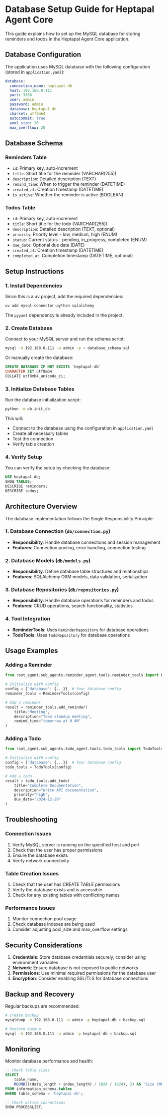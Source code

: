 # Database Setup Guide for Heptapal Agent Core

This guide explains how to set up the MySQL database for storing reminders and todos in the Heptapal Agent Core application.

## Database Configuration

The application uses MySQL database with the following configuration (stored in `application.yaml`):

```yaml
database:
  connection_name: heptapal-db
  host: 192.168.0.111
  port: 3306
  user: admin
  password: admin
  database: heptapal-db
  charset: utf8mb4
  autocommit: true
  pool_size: 10
  max_overflow: 20
```

## Database Schema

### Reminders Table
- `id`: Primary key, auto-increment
- `title`: Short title for the reminder (VARCHAR(255))
- `description`: Detailed description (TEXT)
- `remind_time`: When to trigger the reminder (DATETIME)
- `created_at`: Creation timestamp (DATETIME)
- `is_active`: Whether the reminder is active (BOOLEAN)

### Todos Table
- `id`: Primary key, auto-increment
- `title`: Short title for the todo (VARCHAR(255))
- `description`: Detailed description (TEXT, optional)
- `priority`: Priority level - low, medium, high (ENUM)
- `status`: Current status - pending, in_progress, completed (ENUM)
- `due_date`: Optional due date (DATE)
- `created_at`: Creation timestamp (DATETIME)
- `completed_at`: Completion timestamp (DATETIME, optional)

## Setup Instructions

### 1. Install Dependencies

Since this is a uv project, add the required dependencies:

```bash
uv add mysql-connector-python sqlalchemy
```

The `pyyaml` dependency is already included in the project.

### 2. Create Database

Connect to your MySQL server and run the schema script:

```bash
mysql -h 192.168.0.111 -u admin -p < database_schema.sql
```

Or manually create the database:

```sql
CREATE DATABASE IF NOT EXISTS `heptapal-db` 
CHARACTER SET utf8mb4 
COLLATE utf8mb4_unicode_ci;
```

### 3. Initialize Database Tables

Run the database initialization script:

```bash
python -m db.init_db
```

This will:
- Connect to the database using the configuration in `application.yaml`
- Create all necessary tables
- Test the connection
- Verify table creation

### 4. Verify Setup

You can verify the setup by checking the database:

```sql
USE heptapal-db;
SHOW TABLES;
DESCRIBE reminders;
DESCRIBE todos;
```

## Architecture Overview

The database implementation follows the Single Responsibility Principle:

### 1. Database Connection (`db/connection.py`)
- **Responsibility**: Handle database connections and session management
- **Features**: Connection pooling, error handling, connection testing

### 2. Database Models (`db/models.py`)
- **Responsibility**: Define database table structures and relationships
- **Features**: SQLAlchemy ORM models, data validation, serialization

### 3. Database Repositories (`db/repositories.py`)
- **Responsibility**: Handle database operations for reminders and todos
- **Features**: CRUD operations, search functionality, statistics

### 4. Tool Integration
- **ReminderTools**: Uses `ReminderRepository` for database operations
- **TodoTools**: Uses `TodoRepository` for database operations

## Usage Examples

### Adding a Reminder
```python
from root_agent.sub_agents.reminder_agent.tools.reminder_tools import ReminderTools

# Initialize with config
config = {"database": {...}}  # Your database config
reminder_tools = ReminderTools(config)

# Add a reminder
result = reminder_tools.add_reminder(
    title="Meeting",
    description="Team standup meeting",
    remind_time="tomorrow at 9 AM"
)
```

### Adding a Todo
```python
from root_agent.sub_agents.todo_agent.tools.todo_tools import TodoTools

# Initialize with config
config = {"database": {...}}  # Your database config
todo_tools = TodoTools(config)

# Add a todo
result = todo_tools.add_todo(
    title="Complete Documentation",
    description="Write API documentation",
    priority="high",
    due_date="2024-12-20"
)
```

## Troubleshooting

### Connection Issues
1. Verify MySQL server is running on the specified host and port
2. Check that the user has proper permissions
3. Ensure the database exists
4. Verify network connectivity

### Table Creation Issues
1. Check that the user has CREATE TABLE permissions
2. Verify the database exists and is accessible
3. Check for any existing tables with conflicting names

### Performance Issues
1. Monitor connection pool usage
2. Check database indexes are being used
3. Consider adjusting pool_size and max_overflow settings

## Security Considerations

1. **Credentials**: Store database credentials securely, consider using environment variables
2. **Network**: Ensure database is not exposed to public networks
3. **Permissions**: Use minimal required permissions for the database user
4. **Encryption**: Consider enabling SSL/TLS for database connections

## Backup and Recovery

Regular backups are recommended:

```bash
# Create backup
mysqldump -h 192.168.0.111 -u admin -p heptapal-db > backup.sql

# Restore backup
mysql -h 192.168.0.111 -u admin -p heptapal-db < backup.sql
```

## Monitoring

Monitor database performance and health:

```sql
-- Check table sizes
SELECT 
    table_name,
    ROUND(((data_length + index_length) / 1024 / 1024), 2) AS 'Size (MB)'
FROM information_schema.tables 
WHERE table_schema = 'heptapal-db';

-- Check active connections
SHOW PROCESSLIST;
``` 